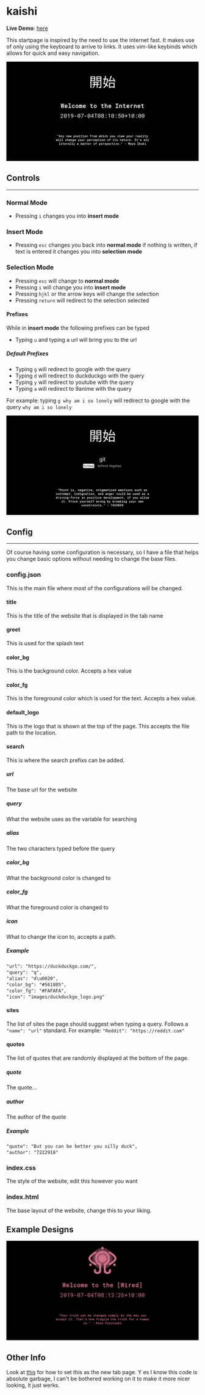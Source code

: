 # kaishi
**Live Demo**: [here](https://slapaay.github.io/kaishi/)

This startpage is inspired by the need to use the internet fast. It makes use of only using the keyboard to arrive to links.
It uses vim-like keybinds which allows for quick and easy navigation.

![yes](/git_resources/image01.png)

## Controls
---
### Normal Mode
- Pressing `i` changes you into **insert mode**

### Insert Mode
- Pressing `esc` changes you back into **normal mode** if nothing is written, if text is entered it changes you into **selection mode**

### Selection Mode
- Pressing `esc` will change to **normal mode**
- Pressing `i` will change you into **insert mode**
- Pressing `hjkl` or the arrow keys will change the selection
- Pressing `return` will redirect to the selection selected

#### Prefixes
While in **insert mode** the following prefixes can be typed
- Typing `u` and typing a url will bring you to the url
##### Default Prefixes
- Typing `g` will redirect to google with the query
- Typing `d` will redirect to duckduckgo with the query
- Typing `y` will redirect to youtube with the query
- Typing `a` will redirect to 9anime with the query

For example: typing `g why am i so lonely` will redirect to google with the query `why am i so lonely`

![Picture of a search](/git_resources/func01.png)

## Config
---
Of course having some configuration is necessary, so I have a file that helps you change basic options without needing to change the base files.

### config.json
This is the main file where most of the configurations will be changed.

#### title
This is the title of the website that is displayed in the tab name
#### greet
This is used for the splash text
#### color\_bg
This is the background color. Accepts a hex value
#### color\_fg
This is the foreground color which is used for the text. Accepts a hex value.
#### default\_logo
This is the logo that is shown at the top of the page. This accepts the file path to the location.
#### search
This is where the search prefixs can be added.
##### url
The base url for the website
##### query
What the website uses as the variable for searching
##### alias
The two characters typed before the query
##### color\_bg
What the background color is changed to
##### color\_fg
What the foreground color is changed to
##### icon
What to change the icon to, accepts a path.

##### Example
```
"url": "https://duckduckgo.com/",
"query": "q",
"alias": "d\u0020",
"color_bg": "#561805",
"color_fg": "#FAFAFA",
"icon": "images/duckduckgo_logo.png"
```

#### sites
The list of sites the page should suggest when typing a query.
Follows a `"name": "url"` standard.
For example: `"Reddit": "https://reddit.com"`

#### quotes
The list of quotes that are randomly displayed at the bottom of the page.
##### quote
The quote...
##### author
The author of the quote
##### Example
```
"quote": "But you can be better you silly duck",
"author": "7222918"
```

### index.css
The style of the website, edit this however you want

### index.html
The base layout of the website, change this to your liking.

## Example Designs
![\[The Wired\] example design](/git_resources/example01.png)

## Other Info
Look at [this](https://luke-baker.github.io/) for how to set this as the new tab page.
Y es I know this code is absolute garbage, I can't be bothered working on it to make it more nicer looking, it just werks.
